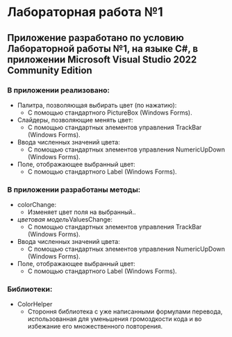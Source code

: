 # Лабораторная работа №1
## Приложение разработано по условию Лабораторной работы №1, на языке C#, в приложении Microsoft Visual Studio 2022 Community Edition

### В приложении реализовано:
* Палитра, позволяющая выбирать цвет (по нажатию):
    - С помощью стандартного PictureBox (Windows Forms).
* Слайдеры, позволяющие менять цвет:
    - С помощью стандартных элементов управления TrackBar (Windows Forms).
* Ввода численных значений цвета:
    - С помощью стандартных элементов управления NumericUpDown (Windows Forms).
* Поле, отображающее выбранный цвет:
    - С помощью стандартного Label (Windows Forms).

### В приложении разработаны методы:
* colorChange:
    - Изменяет цвет поля на выбранный..
* *цветовая модель*ValuesChange:
    - С помощью стандартных элементов управления TrackBar (Windows Forms).
* Ввода численных значений цвета:
    - С помощью стандартных элементов управления NumericUpDown (Windows Forms).
* Поле, отображающее выбранный цвет:
    - С помощью стандартного Label (Windows Forms).

### Библиотеки:
* ColorHelper
    - Стороння библиотека с уже написанными формулами перевода, использованная для уменьшения громоздкости кода и во избежание его множественного повторения.
